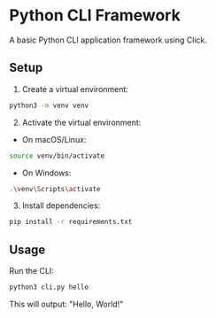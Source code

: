 # Python CLI Framework

A basic Python CLI application framework using Click.

## Setup

1. Create a virtual environment:
```bash
python3 -m venv venv
```

2. Activate the virtual environment:
- On macOS/Linux:
```bash
source venv/bin/activate
```
- On Windows:
```bash
.\venv\Scripts\activate
```

3. Install dependencies:
```bash
pip install -r requirements.txt
```

## Usage

Run the CLI:
```bash
python3 cli.py hello
```

This will output: "Hello, World!"